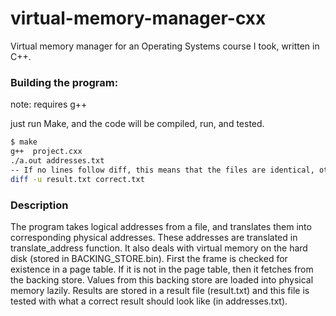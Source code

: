 # virtual-memory-manager-cxx
Virtual memory manager for an Operating Systems course I took, written in C++.

### Building the program:
note: requires g++

just run Make, and the code will be compiled, run, and tested. 
```bash
$ make
g++  project.cxx
./a.out addresses.txt
-- If no lines follow diff, this means that the files are identical, otherwise there is an anomaly. --
diff -u result.txt correct.txt
```

### Description
The program takes logical addresses from a file, and translates them into corresponding physical addresses. 
These addresses are translated in translate_address function. It also deals with virtual memory on the hard disk
(stored in BACKING_STORE.bin). First the frame is checked for existence in a page table. 
If it is not in the page table, then it fetches from the backing store. Values from this
backing store are loaded into physical memory lazily. Results are stored in a result file 
(result.txt) and this file is tested with what a correct result should look like (in addresses.txt). 
